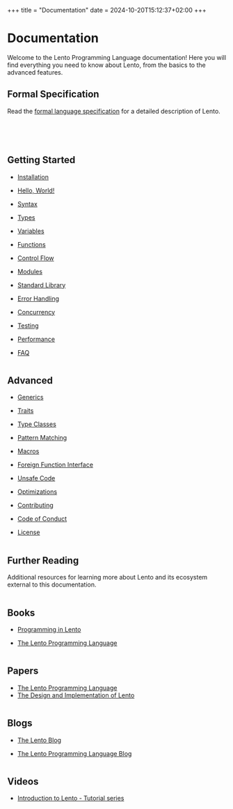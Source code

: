 +++
title = "Documentation"
date = 2024-10-20T15:12:37+02:00
+++

# Documentation

Welcome to the Lento Programming Language documentation!
Here you will find everything you need to know about Lento, from the basics to the advanced features.

## Formal Specification

Read the [formal language specification](specification) for a detailed description of Lento.

<br/><br/>

<div class="two column row ui grid responsive">
	<div class="column">

## Getting Started

- [Installation](/install)
- [Hello, World!](/hello-world)
- [Syntax](syntax)
- [Types](types)
- [Variables](variables)
- [Functions](functions)
- [Control Flow](control-flow)
- [Modules](modules)
- [Standard Library](standard-library)
- [Error Handling](error-handling)
- [Concurrency](concurrency)
- [Testing](testing)
- [Performance](performance)
- [FAQ](faq)

	</div>
	<div class="column">

## Advanced

- [Generics](generics)
- [Traits](traits)
- [Type Classes](type-classes)
- [Pattern Matching](pattern-matching)
- [Macros](macros)
- [Foreign Function Interface](ffi)
- [Unsafe Code](unsafe-code)
- [Optimizations](optimizations)

- [Contributing](/contributing)
- [Code of Conduct](/code-of-conduct)
- [License](/license)

</div>
</div>

## Further Reading

Additional resources for learning more about Lento and its ecosystem external to this documentation.

<div class="two column row ui grid responsive">
	<div class="column">

## Books

- [Programming in Lento](books/programming-in-lento)
- [The Lento Programming Language](books/the-lento-programming-language)

	</div>
	<div class="column">

## Papers

- [The Lento Programming Language](papers/the-lento-programming-language)
- [The Design and Implementation of Lento](papers/the-design-and-implementation-of-lento)

</div>
</div>

<div class="two column row ui grid responsive">
	<div class="column">

## Blogs

- [The Lento Blog](blogs/the-lento-blog)
- [The Lento Programming Language Blog](blogs/the-lento-programming-language-blog)

	</div>
	<div class="column">

## Videos

- [Introduction to Lento - Tutorial series](videos/introduction-to-lento)

</div>
</div>
